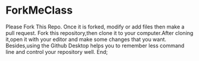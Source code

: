 # ForkMeClass
Please Fork This Repo. Once it is forked, modify or add files then make a pull request.
Fork this repository,then clone it to your computer.After cloning it,open it with your editor and make some changes that you want.
Besides,using the Github Desktop helps you to remember less command line and control your repository well.
End;
